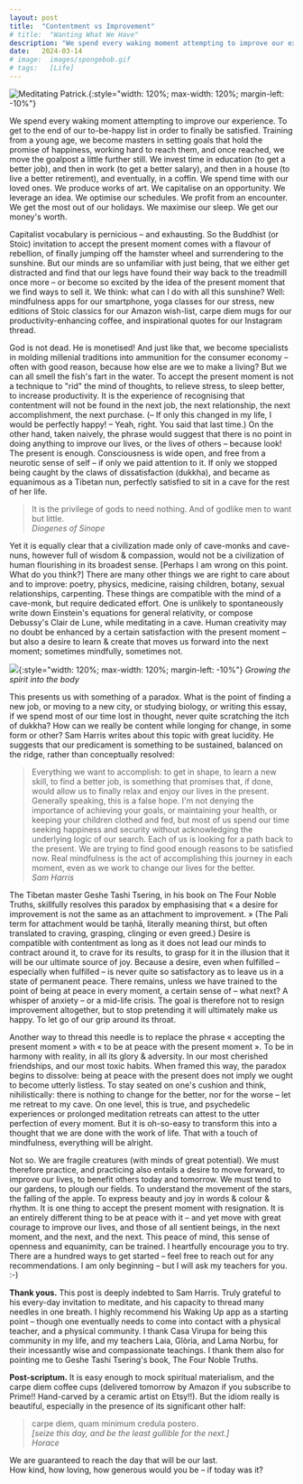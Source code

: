 ```yaml
---
layout: post
title:  "Contentment vs Improvement"
# title:  "Wanting What We Have"
description: "We spend every waking moment attempting to improve our experience. What if we could just relax?"
date:   2024-03-14
# image:  images/spongebob.gif
# tags:   [Life]
---
```


![Meditating Patrick.]({{site.baseurl}}/images/spongebob.gif){:style="width: 120%; max-width: 120%; margin-left: -10%"}

We spend every waking moment attempting to improve our experience. To get to the end of our to-be-happy list in order to finally be satisfied. Training from a young age, we become masters in setting goals that hold the promise of happiness, working hard to reach them, and once reached, we move the goalpost a little further still. We invest time in education (to get a better job), and then in work (to get a better salary), and then in a house (to live a better retirement), and eventually, in a coffin. We spend time with our loved ones. We produce works of art. We capitalise on an opportunity. We leverage an idea. We optimise our schedules. We profit from an encounter. We get the most out of our holidays. We maximise our sleep. We get our money's worth.

Capitalist vocabulary is pernicious – and exhausting. So the Buddhist (or Stoic) invitation to accept the present moment comes with a flavour of rebellion, of finally jumping off the hamster wheel and surrendering to the sunshine. But our minds are so unfamiliar with just being, that we either get distracted and find that our legs have found their way back to the treadmill once more – or become so excited by the idea of the present moment that we find ways to sell it. We think: what can I do with all this sunshine? Well: mindfulness apps for our smartphone, yoga classes for our stress, new editions of Stoic classics for our Amazon wish-list, carpe diem mugs for our productivity-enhancing coffee, and inspirational quotes for our Instagram thread.

God is not dead. He is monetised! And just like that, we become specialists in molding millenial traditions into ammunition for the consumer economy – often with good reason, because how else are we to make a living? But we can all smell the fish's fart in the water. To accept the present moment is not a technique to "rid" the mind of thoughts, to relieve stress, to sleep better, to increase productivity. It is the experience of recognising that contentment will not be found in the next job, the next relationship, the next accomplishment, the next purchase. (– If only this changed in my life, I would be perfectly happy! – Yeah, right. You said that last time.) 
On the other hand, taken naively, the phrase would suggest that there is no point in doing anything to improve our lives, or the lives of others – because look! The present is enough. Consciousness is wide open, and free from a neurotic sense of self – if only we paid attention to it. If only we stopped being caught by the claws of dissatisfaction (dukkha), and became as equanimous as a Tibetan nun, perfectly satisfied to sit in a cave for the rest of her life.

> It is the privilege of gods to need nothing. And of godlike men to want but little.  
> <cite> Diogenes of Sinope </cite>

Yet it is equally clear that a civilization made only of cave-monks and cave-nuns, however full of wisdom & compassion, would not be a civilization of human flourishing in its broadest sense. [Perhaps I am wrong on this point. What do you think?] There are many other things we are right to care about and to improve: poetry, physics, medicine, raising children, botany, sexual relationships, carpenting. These things are compatible with the mind of a cave-monk, but require dedicated effort. One is unlikely to spontaneously write down Einstein's equations for general relativity, or compose Debussy's Clair de Lune, while meditating in a cave. Human creativity may no doubt be enhanced by a certain satisfaction with the present moment – but also a desire to learn & create that moves us forward into the next moment; sometimes mindfully, sometimes not.

![]({{site.baseurl}}/images/body.png){:style="width: 120%; max-width: 120%; margin-left: -10%"}
*Growing the spirit into the body*

This presents us with something of a paradox. What is the point of finding a new job, or moving to a new city, or studying biology, or writing this essay, if we spend most of our time lost in thought, never quite scratching the itch of dukkha? How can we really be content while longing for change, in some form or other? Sam Harris writes about this topic with great lucidity. He suggests that our predicament is something to be sustained, balanced on the ridge, rather than conceptually resolved:

> Everything we want to accomplish: to get in shape, to learn a new skill, to find a better job, is something that promises that, if done, would allow us to finally relax and enjoy our lives in the present. Generally speaking, this is a false hope. I'm not denying the importance of achieving your goals, or maintaining your health, or keeping your children clothed and fed, but most of us spend our time seeking happiness and security without acknowledging the underlying logic of our search. Each of us is looking for a path back to the present. We are trying to find good enough reasons to be satisfied now. Real mindfulness is the act of accomplishing this journey in each moment, even as we work to change our lives for the better.  
> <cite> Sam Harris </cite>

The Tibetan master Geshe Tashi Tsering, in his book on The Four Noble Truths, skillfully resolves this paradox by emphasising that « a desire for improvement is not the same as an attachment to improvement. » (The Pali term for attachment would be taṇhā, literally meaning thirst, but often translated to craving, grasping, clinging or even greed.) Desire is compatible with contentment as long as it does not lead our minds to contract around it, to crave for its results, to grasp for it in the illusion that it will be our ultimate source of joy. Because a desire, even when fulfilled – especially when fulfilled – is never quite so satisfactory as to leave us in a state of permanent peace. There remains, unless we have trained to the point of being at peace in every moment, a certain sense of – what next? A whisper of anxiety – or a mid-life crisis. The goal is therefore not to resign improvement altogether, but to stop pretending it will ultimately make us happy. To let go of our grip around its throat.

Another way to thread this needle is to replace the phrase « accepting the present moment » with « to be at peace with the present moment ». To be in harmony with reality, in all its glory & adversity. In our most cherished friendships, and our most toxic habits. When framed this way, the paradox begins to dissolve: being at peace with the present does not imply we ought to become utterly listless. To stay seated on one's cushion and think, nihilistically: there is nothing to change for the better, nor for the worse – let me retreat to my cave. On one level, this is true, and psychedelic experiences or prolonged meditation retreats can attest to the utter perfection of every moment. But it is oh-so-easy to transform this into a thought that we are done with the work of life. That with a touch of mindfulness, everything will be alright.

Not so. We are fragile creatures (with minds of great potential). We must therefore practice, and practicing also entails a desire to move forward, to improve our lives, to benefit others today and tomorrow. We must tend to our gardens, to plough our fields. To understand the movement of the stars, the falling of the apple. To express beauty and joy in words & colour & rhythm. It is one thing to accept the present moment with resignation. It is an entirely different thing to be at peace with it – and yet move with great courage to improve our lives, and those of all sentient beings, in the next moment, and the next, and the next.
This peace of mind, this sense of openness and equanimity, can be trained. I heartfully encourage you to try. There are a hundred ways to get started – feel free to reach out for any recommendations. I am only beginning – but I will ask my teachers for you. :-)

**Thank yous.** This post is deeply indebted to Sam Harris. Truly grateful to his every-day invitation to meditate, and his capacity to thread many needles in one breath. I highly recommend his Waking Up app as a starting point – though one eventually needs to come into contact with a physical teacher, and a physical community. I thank Casa Virupa for being this community in my life, and my teachers Laia, Glòria, and Lama Norbu, for their incessantly wise and compassionate teachings. I thank them also for pointing me to Geshe Tashi Tsering's book, The Four Noble Truths.

**Post-scriptum.** It is easy enough to mock spiritual materialism, and the carpe diem coffee cups (delivered tomorrow by Amazon if you subscribe to Prime!! Hand-carved by a ceramic artist on Etsy!!). But the idiom really is beautiful, especially in the presence of its significant other half:

> carpe diem, quam minimum credula postero.  
> *[seize this day, and be the least gullible for the next.]*  
> <cite> Horace </cite>

We are guaranteed to reach the day that will be our last.  
How kind, how loving, how generous would you be – if today was it?
